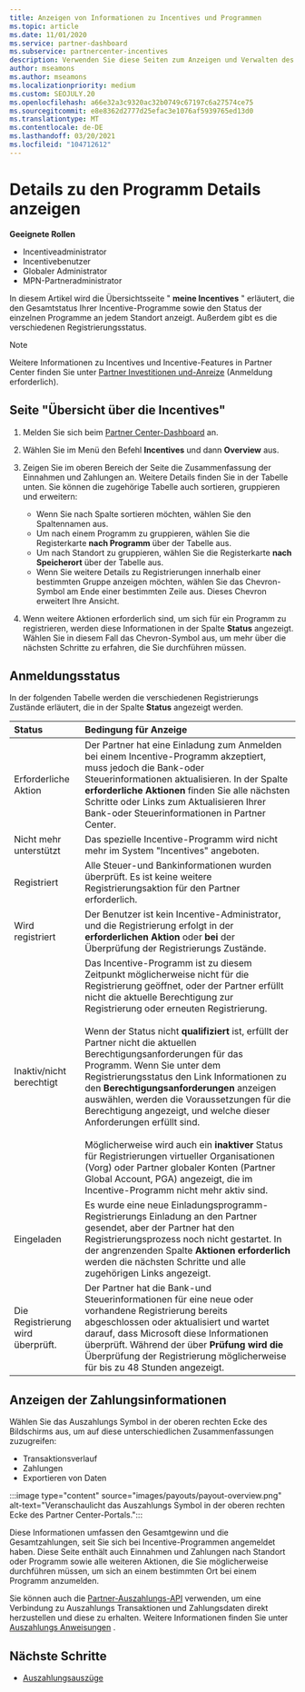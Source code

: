 ```yaml
---
title: Anzeigen von Informationen zu Incentives und Programmen
ms.topic: article
ms.date: 11/01/2020
ms.service: partner-dashboard
ms.subservice: partnercenter-incentives
description: Verwenden Sie diese Seiten zum Anzeigen und Verwalten des Status der Incentive-Programme.
author: mseamons
ms.author: mseamons
ms.localizationpriority: medium
ms.custom: SEOJULY.20
ms.openlocfilehash: a66e32a3c9320ac32b0749c67197c6a27574ce75
ms.sourcegitcommit: e8e8362d2777d25efac3e1076af5939765ed13d0
ms.translationtype: MT
ms.contentlocale: de-DE
ms.lasthandoff: 03/20/2021
ms.locfileid: "104712612"
---
```

# <a name="view-your-incentives-program-details"></a>Details zu den Programm Details anzeigen

**Geeignete Rollen**

- Incentiveadministrator
- Incentivebenutzer
- Globaler Administrator
- MPN-Partneradministrator

In diesem Artikel wird die Übersichtsseite " **meine Incentives** " erläutert, die den Gesamtstatus Ihrer Incentive-Programme sowie den Status der einzelnen Programme an jedem Standort anzeigt. Außerdem gibt es die verschiedenen Registrierungsstatus.

>[!NOTE]
>Weitere Informationen zu Incentives und Incentive-Features in Partner Center finden Sie unter [Partner Investitionen und-Anreize](https://partner.microsoft.com/membership/partner-incentives) (Anmeldung erforderlich).

## <a name="access-the-incentives-overview-page"></a>Seite "Übersicht über die Incentives"

1. Melden Sie sich beim [Partner Center-Dashboard](https://partner.microsoft.com/dashboard) an.
1. Wählen Sie im Menü den Befehl **Incentives** und dann **Overview** aus.
1. Zeigen Sie im oberen Bereich der Seite die Zusammenfassung der Einnahmen und Zahlungen an. Weitere Details finden Sie in der Tabelle unten. Sie können die zugehörige Tabelle auch sortieren, gruppieren und erweitern:

   - Wenn Sie nach Spalte sortieren möchten, wählen Sie den Spaltennamen aus.
   - Um nach einem Programm zu gruppieren, wählen Sie die Registerkarte **nach Programm** über der Tabelle aus.
   - Um nach Standort zu gruppieren, wählen Sie die Registerkarte **nach Speicherort** über der Tabelle aus.
   - Wenn Sie weitere Details zu Registrierungen innerhalb einer bestimmten Gruppe anzeigen möchten, wählen Sie das Chevron-Symbol am Ende einer bestimmten Zeile aus. Dieses Chevron erweitert Ihre Ansicht.
1. Wenn weitere Aktionen erforderlich sind, um sich für ein Programm zu registrieren, werden diese Informationen in der Spalte **Status** angezeigt. Wählen Sie in diesem Fall das Chevron-Symbol aus, um mehr über die nächsten Schritte zu erfahren, die Sie durchführen müssen.

## <a name="enrollment-status"></a>Anmeldungsstatus

In der folgenden Tabelle werden die verschiedenen Registrierungs Zustände erläutert, die in der Spalte **Status** angezeigt werden.

| **Status**         | **Bedingung für Anzeige** |
|:------------------------------------|:------------------|
| Erforderliche Aktion  | Der Partner hat eine Einladung zum Anmelden bei einem Incentive-Programm akzeptiert, muss jedoch die Bank-oder Steuerinformationen aktualisieren. In der Spalte **erforderliche Aktionen** finden Sie alle nächsten Schritte oder Links zum Aktualisieren Ihrer Bank-oder Steuerinformationen in Partner Center. |
| Nicht mehr unterstützt  | Das spezielle Incentive-Programm wird nicht mehr im System "Incentives" angeboten. |
| Registriert  | Alle Steuer-und Bankinformationen wurden überprüft. Es ist keine weitere Registrierungsaktion für den Partner erforderlich. |
| Wird registriert  | Der Benutzer ist kein Incentive-Administrator, und die Registrierung erfolgt in der **erforderlichen Aktion** oder **bei** der Überprüfung der Registrierungs Zustände.|
| Inaktiv/nicht berechtigt | Das Incentive-Programm ist zu diesem Zeitpunkt möglicherweise nicht für die Registrierung geöffnet, oder der Partner erfüllt nicht die aktuelle Berechtigung zur Registrierung oder erneuten Registrierung. <br><br> Wenn der Status nicht **qualifiziert** ist, erfüllt der Partner nicht die aktuellen Berechtigungsanforderungen für das Programm. Wenn Sie unter dem Registrierungsstatus den Link Informationen zu den **Berechtigungsanforderungen** anzeigen auswählen, werden die Voraussetzungen für die Berechtigung angezeigt, und welche dieser Anforderungen erfüllt sind. <br><br> Möglicherweise wird auch ein **inaktiver** Status für Registrierungen virtueller Organisationen (Vorg) oder Partner globaler Konten (Partner Global Account, PGA) angezeigt, die im Incentive-Programm nicht mehr aktiv sind.  |
| Eingeladen  | Es wurde eine neue Einladungsprogramm-Registrierungs Einladung an den Partner gesendet, aber der Partner hat den Registrierungsprozess noch nicht gestartet. In der angrenzenden Spalte **Aktionen erforderlich** werden die nächsten Schritte und alle zugehörigen Links angezeigt.  |
| Die Registrierung wird überprüft.  | Der Partner hat die Bank-und Steuerinformationen für eine neue oder vorhandene Registrierung bereits abgeschlossen oder aktualisiert und wartet darauf, dass Microsoft diese Informationen überprüft. Während der über **Prüfung wird die** Überprüfung der Registrierung möglicherweise für bis zu 48 Stunden angezeigt.  |

## <a name="see-your-payment-information"></a>Anzeigen der Zahlungsinformationen

Wählen Sie das Auszahlungs Symbol in der oberen rechten Ecke des Bildschirms aus, um auf diese unterschiedlichen Zusammenfassungen zuzugreifen:

- Transaktionsverlauf
- Zahlungen
- Exportieren von Daten

:::image type="content" source="images/payouts/payout-overview.png" alt-text="Veranschaulicht das Auszahlungs Symbol in der oberen rechten Ecke des Partner Center-Portals.":::

Diese Informationen umfassen den Gesamtgewinn und die Gesamtzahlungen, seit Sie sich bei Incentive-Programmen angemeldet haben. Diese Seite enthält auch Einnahmen und Zahlungen nach Standort oder Programm sowie alle weiteren Aktionen, die Sie möglicherweise durchführen müssen, um sich an einem bestimmten Ort bei einem Programm anzumelden. 

Sie können auch die [Partner-Auszahlungs-API](https://apidocs.microsoft.com/services/partnerpayouts) verwenden, um eine Verbindung zu Auszahlungs Transaktionen und Zahlungsdaten direkt herzustellen und diese zu erhalten. Weitere Informationen finden Sie unter [Auszahlungs Anweisungen](payout-statement.md) .

## <a name="next-steps"></a>Nächste Schritte

- [Auszahlungsauszüge](payout-statement.md)
